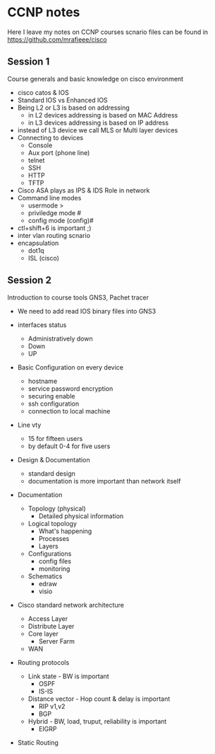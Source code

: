 CCNP notes
===========
Here I leave my notes on CCNP courses
scnario files can be found in https://github.com/mrafieee/cisco

Session 1
-----------
Course generals and basic knowledge on cisco environment

* cisco catos & IOS
* Standard IOS vs Enhanced IOS
* Being L2 or L3 is based on addressing 
	- in L2 devices addressing is based on MAC Address
	- in L3 devices addressing is based on IP address
* instead of L3 device we call MLS or Multi layer devices
* Connecting to devices
	- Console
	- Aux port (phone line)
	- telnet
	- SSH
	- HTTP
	- TFTP
* Cisco ASA plays as IPS & IDS Role in network
* Command line modes
	- usermode 		>
	- priviledge mode	#
	- config mode		(config)#
* ctl+shift+6 is important ;)
* inter vlan routing scnario 
* encapsulation
	- dot1q
	- ISL (cisco)

Session 2
-----------
Introduction to course tools GNS3, Pachet tracer 

* We need to add read IOS binary files into GNS3
* interfaces status
	- Administratively down
	- Down
	- UP
* Basic Configuration on every device
	- hostname
	- service password encryption
	- securing enable
	- ssh configuration
	- connection to local machine

* Line vty
	- 15 for fifteen users
	- by default 0-4 for five users
* Design & Documentation
	* standard design
	* documentation is more important than network itself
* Documentation
	- Topology (physical)
		* Detailed physical information
	- Logical topology
		* What's happening
		* Processes
		* Layers
	- Configurations
		* config files
		* monitoring
	- Schematics
		* edraw
		* visio
* Cisco standard network architecture
	- Access Layer
	- Distribute Layer
	- Core layer
		* Server Farm
	- WAN

* Routing protocols
	- Link state - BW is important
		* OSPF
		* IS-IS
	- Distance vector - Hop count & delay is important
		* RIP v1,v2
		* BGP
	- Hybrid - BW, load, truput, reliability is important
		* EIGRP
* Static Routing
